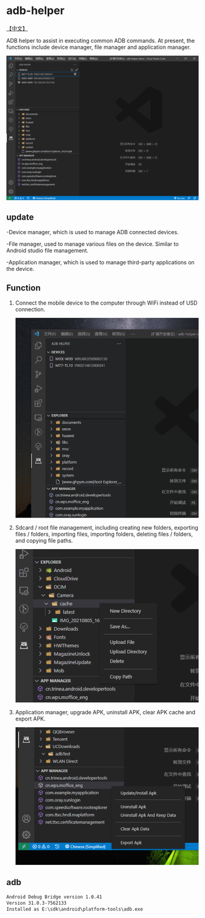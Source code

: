 # adb-helper

[【中文】](./../README.md)

ADB helper to assist in executing common ADB commands. At present, the functions include device manager, file manager and application manager.

![Home](./assets/home.png)

## update

-Device manager, which is used to manage ADB connected devices.

-File manager, used to manage various files on the device. Similar to Android studio file management.

-Application manager, which is used to manage third-party applications on the device.

## Function

1. Connect the mobile device to the computer through WiFi instead of USD connection.

   ![ Home](./assets/device.gif)

2. Sdcard / root file management, including creating new folders, exporting files / folders, importing files, importing folders, deleting files / folders, and copying file paths.

   ![ Home](./assets/explorer.png)

3. Application manager, upgrade APK, uninstall APK, clear APK cache and export APK.

   ![Home](./assets/manager.png)

## adb

```
Android Debug Bridge version 1.0.41
Version 31.0.3-7562133
Installed as E:\sdk\android\platform-tools\adb.exe
```
